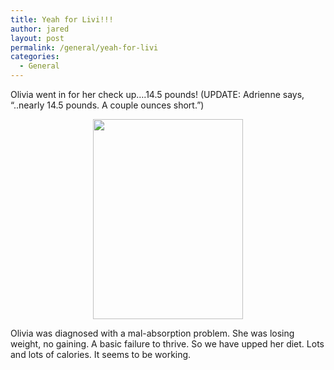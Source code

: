 ```yaml
---
title: Yeah for Livi!!!
author: jared
layout: post
permalink: /general/yeah-for-livi
categories:
  - General
---
```

Olivia went in for her check up&#8230;.14.5 pounds! (UPDATE: Adrienne says, &#8220;..nearly 14.5 pounds. A couple ounces short.&#8221;)

<div align="center">
  <img src="http://gallery.ottleys.net/gallery/d/49-1/IMGA0365.jpg" height="320" width="240" alt="" />
</div>

Olivia was diagnosed with a mal-absorption problem. She was losing weight, no gaining. A basic failure to thrive. So we have upped her diet. Lots and lots of calories. It seems to be working.